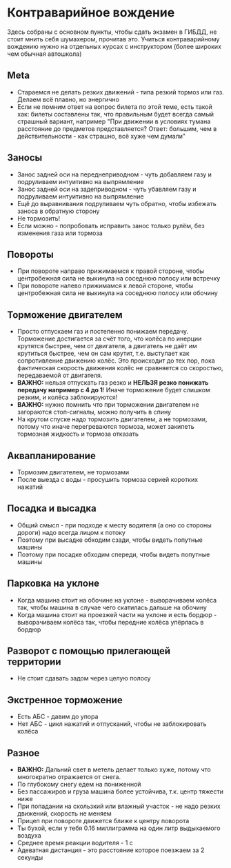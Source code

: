 # Контраварийное вождение

Здесь собраны с основном пункты, чтобы сдать экзамен в ГИБДД, не стоит мнить себя шумахером, прочитав это. Учиться контраварийному вождению нужно на отдельных курсах с инструктором (более широких чем обычная автошкола)

## Meta
* Стараемся не делать резких движений - типа резкий тормоз или газ. Делаем всё плавно, но энергично
* Если не помним ответ на вопрос билета по этой теме, есть такой хак: билеты составлены так, что правильным будет всегда самый страшный вариант, например "При движении в условиях тумана расстояние до предметов представляется? Ответ: большим, чем в действительности - как страшно, всё хуже чем думали"

## Заносы
* Занос задней оси на переднеприводном - чуть добавляем газу и подруливаем интуитивно на выпрямление
* Занос задней оси на задеприводном - чуть убавляем газу и подруливаем интуитивно на выпрямление
* Ещё до выравнивания подруливаем чуть обратно, чтобы избежать заноса в обратную сторону
* Не тормозить!
* Если можно - попробовать исправить занос только рулём, без изменения газа или тормоза

## Повороты
* При повороте направо прижимаемся к правой стороне, чтобы центробежная сила не выкинула на соседнюю полосу или встречку
* При повороте налево прижимамся к левой стороне, чтобы центробежная сила не выкинула на соседнюю полосу или обочину

## Торможение двигателем 
* Просто отпускаем газ и постепенно понижаем передачу. Торможение достигается за счёт того, что колёса по инерции крутятся быстрее, чем от двигателя, а двигатель не даёт им крутиться быстрее, чем он сам крутит, т.е. выступает как сопротивление движению колёс. Это происходит до тех пор, пока фактическая скорость движения колёс не сравняется со скоростью, передаваемой от двигателя.
* **ВАЖНО:** нельзя отпускать газ резко и **НЕЛЬЗЯ резко понижать передачу например с 4 до 1**! Иначе торможение будет слишком резким, и колёса заблокируются!
* **ВАЖНО:** нужно помнить что при торможении двигателем не загораются стоп-сигналы, можно получить в спину
* На крутом спуске надо тормозить двигателем, а не тормозами, потому что иначе перегреваются тормоза, может закипеть тормозная жидкость и тормоза отказать

## Аквапланирование
* Тормозим двигателем, не тормозами
* После выезда с воды - просушить тормоза серией коротких нажатий

## Посадка и высадка
* Общий смысл - при подходе к месту водителя (а оно со стороны дороги) надо всегда лицом к потоку
* Поэтому при высадке обходим сзади, чтобы видеть попутные машины
* Поэтому при посадке обходим спереди, чтобы видеть попутные машины

## Парковка на уклоне
* Когда машина стоит на обочине на уклоне - выворачиваем колёса так, чтобы машина в случае чего скатилась дальше на обочину
* Когда машина стоит на проезжей части на уклоне и есть бордюр - выворачиваем колёса так, чтобы передние колёса упёрлась в бордюр

## Разворот с помощью прилегающей территории
* Не стоит сдавать задом через целую полосу

## Экстренное торможение
* Есть АБС - давим до упора
* Нет АБС - цикл нажатий и отпусканий, чтобы не заблокировать колёса

## Разное
* **ВАЖНО:** Дальний свет в метель делает только хуже, потому что многократно отражается от снега.
* По глубокому снегу едем на пониженной
* Без пассажиров и груза машина более устойчива, т.к. центр тяжести ниже 
* При попадании на скользкий или влажный участок - не надо резких движений, скорость не меняем
* Прицеп при повороте движется ближе к центру поворота
* Ты бухой, если у тебя 0.16 миллиграмма на один литр выдыхаемого воздуха 
* Среднее время реакции водителя - 1 с 
* Адеватная дистанция - это расстояние которое поезжаем за 2 секунды